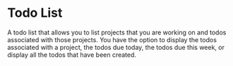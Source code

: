# Todo List

A todo list that allows you to list projects that you are working on and todos associated with those projects. You have the option to display the todos associated with a project, the todos due today, the todos due this week, or display all the todos that have been created.